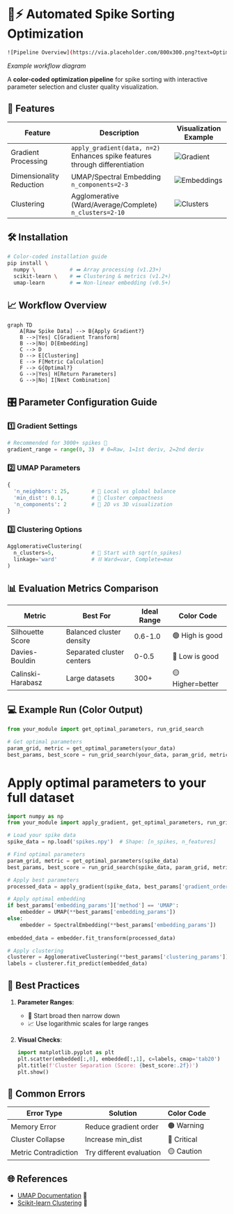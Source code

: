 # 🧠⚡ Automated Spike Sorting Optimization
```bash
![Pipeline Overview](https://via.placeholder.com/800x300.png?text=Optimization+Pipeline+Flowchart)
```
*Example workflow diagram*

A **color-coded optimization pipeline** for spike sorting with interactive parameter selection and cluster quality visualization.

## 🚀 Features

| Feature              | Description                                                                 | Visualization Example        |
|----------------------|-----------------------------------------------------------------------------|-------------------------------|
| Gradient Processing  | `apply_gradient(data, n=2)`<br>Enhances spike features through differentiation | ![Gradient](https://via.placeholder.com/150x100.png?text=Raw+vs+1st+Gradient) |
| Dimensionality Reduction | UMAP/Spectral Embedding<br>`n_components=2-3`                                | ![Embeddings](https://via.placeholder.com/150x100.png?text=2D+Embedding) |
| Clustering           | Agglomerative (Ward/Average/Complete)<br>`n_clusters=2-10`                  | ![Clusters](https://via.placeholder.com/150x100.png?text=Cluster+Separation) |

## 🛠️ Installation

```bash
# Color-coded installation guide
pip install \
  numpy \           # ➡️ Array processing (v1.23+)
  scikit-learn \    # ➡️ Clustering & metrics (v1.2+)
  umap-learn        # ➡️ Non-linear embedding (v0.5+)
```

## 📈 Workflow Overview

```mermaid
graph TD
    A[Raw Spike Data] --> B{Apply Gradient?}
    B -->|Yes| C[Gradient Transform]
    B -->|No| D[Embedding]
    C --> D
    D --> E[Clustering]
    E --> F[Metric Calculation]
    F --> G{Optimal?}
    G -->|Yes| H[Return Parameters]
    G -->|No| I[Next Combination]
```

## 🎛️ Parameter Configuration Guide

### 1️⃣ Gradient Settings
```python
# Recommended for 3000+ spikes 🚀
gradient_range = range(0, 3)  # 0=Raw, 1=1st deriv, 2=2nd deriv
```

### 2️⃣ UMAP Parameters
```python
{
  'n_neighbors': 25,       # 👥 Local vs global balance
  'min_dist': 0.1,         # 📏 Cluster compactness
  'n_components': 2        # 🎨 2D vs 3D visualization
}
```

### 3️⃣ Clustering Options
```python
AgglomerativeClustering(
  n_clusters=5,            # 🔢 Start with sqrt(n_spikes)
  linkage='ward'           # ⛓️ Ward=var, Complete=max
)
```

## 📊 Evaluation Metrics Comparison

| Metric            | Best For                  | Ideal Range | Color Code      |
|-------------------|---------------------------|-------------|-----------------|
| Silhouette Score  | Balanced cluster density  | 0.6-1.0     | 🟢 High is good |
| Davies-Bouldin    | Separated cluster centers | 0-0.5       | 🔵 Low is good  |
| Calinski-Harabasz | Large datasets            | 300+        | 🟡 Higher=better|

## 💻 Example Run (Color Output)

```python
from your_module import get_optimal_parameters, run_grid_search

# Get optimal parameters
param_grid, metric = get_optimal_parameters(your_data)
best_params, best_score = run_grid_search(your_data, param_grid, metric)
```
# Apply optimal parameters to your full dataset

```python
import numpy as np
from your_module import apply_gradient, get_optimal_parameters, run_grid_search

# Load your spike data
spike_data = np.load('spikes.npy')  # Shape: [n_spikes, n_features]

# Find optimal parameters
param_grid, metric = get_optimal_parameters(spike_data)
best_params, best_score = run_grid_search(spike_data, param_grid, metric)

# Apply best parameters
processed_data = apply_gradient(spike_data, best_params['gradient_order'])

# Apply optimal embedding
if best_params['embedding_params']['method'] == 'UMAP':
    embedder = UMAP(**best_params['embedding_params'])
else:
    embedder = SpectralEmbedding(**best_params['embedding_params'])
    
embedded_data = embedder.fit_transform(processed_data)

# Apply clustering
clusterer = AgglomerativeClustering(**best_params['clustering_params'])
labels = clusterer.fit_predict(embedded_data)

```

## 📝 Best Practices

1. **Parameter Ranges**:
   - 🔄 Start broad then narrow down
   - 📈 Use logarithmic scales for large ranges

2. **Visual Checks**:
   ```python
   import matplotlib.pyplot as plt
   plt.scatter(embedded[:,0], embedded[:,1], c=labels, cmap='tab20')
   plt.title(f'Cluster Separation (Score: {best_score:.2f})')
   plt.show()
   ```

## 🚨 Common Errors

| Error Type           | Solution                  | Color Code |
|----------------------|---------------------------|------------|
| Memory Error         | Reduce gradient order     | 🟠 Warning |
| Cluster Collapse     | Increase min_dist         | 🔴 Critical|
| Metric Contradiction | Try different evaluation  | 🟡 Caution |

## 🌐 References

- [UMAP Documentation](https://umap-learn.readthedocs.io) 📘
- [Scikit-learn Clustering](https://scikit-learn.org/stable/modules/clustering.html) 📗
